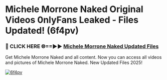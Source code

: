 # Michele Morrone Naked Original Videos 0nlyFans Leaked - Files Updated! (6f4pv)

<h3>🔴 CLICK HERE 🌐==►► <a href="https://tinyurl.com/up5wt9bj" rel="nofollow">Michele Morrone Naked Updated Files</a></h3>

Get Michele Morrone Naked and all content. Now you can access all videos and pictures of Michele Morrone Naked. New Updated Files 2025!

[![6f4pv](https://i.imgur.com/ABiUzMV.gif)](https://tinyurl.com/up5wt9bj)

